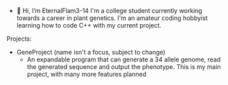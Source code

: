 - 👋 Hi, I’m EternalFlam3-14
I'm a college student currently working towards a career in plant genetics. I'm an amateur coding hobbyist learning how to code C++ with my current project.

Projects:
- GeneProject (name isn't a focus, subject to change) 
  - An expandable program that can generate a 34 allele genome, read the generated sequence and output the phenotype. This is my main project, with many more features planned



<!---
EternalFlam3-14/EternalFlam3-14 is a ✨ special ✨ repository because its `README.md` (this file) appears on your GitHub profile.
You can click the Preview link to take a look at your changes.
--->
